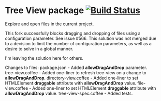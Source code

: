 # Tree View package [![Build Status](https://travis-ci.org/atom/tree-view.svg?branch=master)](https://travis-ci.org/atom/tree-view)

Explore and open files in the current project.

This fork successfully blocks dragging and dropping of files using a configuration parameter. See issue #566.
This solution was not merged due to a decision to limit the number of configuration parameters, as well as a desire to solve in a global manner.

I'm leaving the solution here for others.

Changes to files:
package.json            - Added **allowDragAndDrop** parameter.
tree-view.coffee        - Added one-liner to refresh tree-view on a change to **allowDragAndDrop**.
directory-view.coffee   - Added one-liner to set HTMLElement **draggable** attribute with **allowDragAndDrop** value.
file-view.coffee        - Added one-liner to set HTMLElement **draggable** attribute with **allowDragAndDrop** value.
tree-view-spec.coffee   - Added tests.
